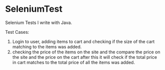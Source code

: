 # SeleniumTest

Selenium Tests I write with Java.

Test Cases:
1. Login to user, adding items to cart and checking if the size of the cart matching to the items was added.
2. checking the price of the items on the site and the compare the price on the site and the price on the cart after this it will check if the total price in cart matches to the total price of all the items was added.
